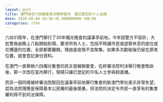 ```yaml
---
layout: post
title: 澳門悼念六四晚會首次移師室內　僅已登記約十人出席
date: 2020-06-04 20:56:45.000000000 +08:00
categories: rthk
---
```


六四31周年，在澳門舉行了30年燭光晚會的議事亭前地，今年因警方不容許，大批警員由晚上八點開始到場，要求所有人士，包括平時讓市民或遊客休息的座位或花槽邊的位置，全部都要離開，理由是疫情不宜聚集。如果多次勸喻後仍留在原來位置，就會登記身份資料。

在澳門一直舉辦六四燭光集會的民主發展聯委會，在終審法院判決舉行晚會敗訴後，第一次改在室內舉行，現場只讓已登記的10名人士參與和直播。

而另一個同樣被終審法院駁回在議事亭前地舉行集會的新澳門學社表示非常失望，認為法院理應是保障基本公民權的最後堡壘，但法院的決定令市民一直享有的集會權利得不到司法保障。

